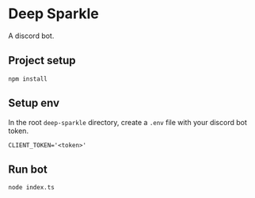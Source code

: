 # Deep Sparkle

A discord bot.

## Project setup
```
npm install
```

## Setup env
In the root `deep-sparkle` directory, create a `.env` file with your discord bot token.

```
CLIENT_TOKEN='<token>'
```

## Run bot
```
node index.ts
```